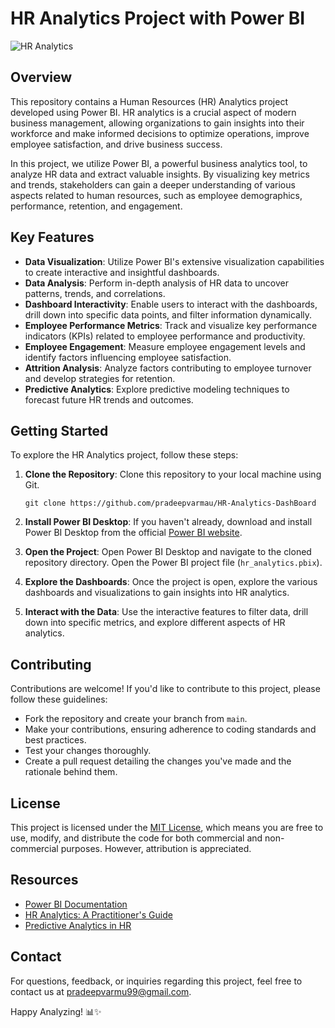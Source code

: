 # HR Analytics Project with Power BI

![HR Analytics](https://cdn.pixabay.com/photo/2018/08/10/21/52/chart-3592672_960_720.jpg)

## Overview

This repository contains a Human Resources (HR) Analytics project developed using Power BI. HR analytics is a crucial aspect of modern business management, allowing organizations to gain insights into their workforce and make informed decisions to optimize operations, improve employee satisfaction, and drive business success.

In this project, we utilize Power BI, a powerful business analytics tool, to analyze HR data and extract valuable insights. By visualizing key metrics and trends, stakeholders can gain a deeper understanding of various aspects related to human resources, such as employee demographics, performance, retention, and engagement.

## Key Features

- **Data Visualization**: Utilize Power BI's extensive visualization capabilities to create interactive and insightful dashboards.
- **Data Analysis**: Perform in-depth analysis of HR data to uncover patterns, trends, and correlations.
- **Dashboard Interactivity**: Enable users to interact with the dashboards, drill down into specific data points, and filter information dynamically.
- **Employee Performance Metrics**: Track and visualize key performance indicators (KPIs) related to employee performance and productivity.
- **Employee Engagement**: Measure employee engagement levels and identify factors influencing employee satisfaction.
- **Attrition Analysis**: Analyze factors contributing to employee turnover and develop strategies for retention.
- **Predictive Analytics**: Explore predictive modeling techniques to forecast future HR trends and outcomes.

## Getting Started

To explore the HR Analytics project, follow these steps:

1. **Clone the Repository**: Clone this repository to your local machine using Git.

   ```
   git clone https://github.com/pradeepvarmau/HR-Analytics-DashBoard
   ```

2. **Install Power BI Desktop**: If you haven't already, download and install Power BI Desktop from the official [Power BI website](https://powerbi.microsoft.com/).

3. **Open the Project**: Open Power BI Desktop and navigate to the cloned repository directory. Open the Power BI project file (`hr_analytics.pbix`).

4. **Explore the Dashboards**: Once the project is open, explore the various dashboards and visualizations to gain insights into HR analytics.

5. **Interact with the Data**: Use the interactive features to filter data, drill down into specific metrics, and explore different aspects of HR analytics.

## Contributing

Contributions are welcome! If you'd like to contribute to this project, please follow these guidelines:

- Fork the repository and create your branch from `main`.
- Make your contributions, ensuring adherence to coding standards and best practices.
- Test your changes thoroughly.
- Create a pull request detailing the changes you've made and the rationale behind them.

## License

This project is licensed under the [MIT License](LICENSE), which means you are free to use, modify, and distribute the code for both commercial and non-commercial purposes. However, attribution is appreciated.

## Resources

- [Power BI Documentation](https://docs.microsoft.com/en-us/power-bi/)
- [HR Analytics: A Practitioner's Guide](https://www.shrm.org/hr-today/trends-and-forecasting/special-reports-and-expert-views/Documents/HR%20Analytics%20A%20Practitioner's%20Guide.pdf)
- [Predictive Analytics in HR](https://www.analyticsinhr.com/blog/predictive-analytics-hr/)

## Contact

For questions, feedback, or inquiries regarding this project, feel free to contact us at [pradeepvarmu99@gmail.com](mailto:pradeepvarmau99@gmail.com).

Happy Analyzing! 📊✨

